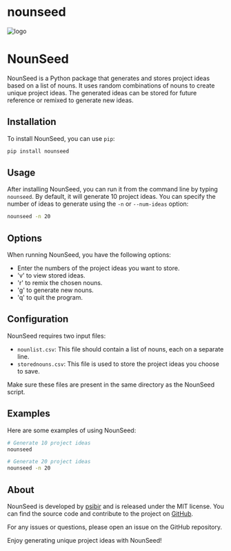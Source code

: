 # nounseed

![logo](/nounseed_logo.png)

# NounSeed

NounSeed is a Python package that generates and stores project ideas based on a list of nouns. It uses random combinations of nouns to create unique project ideas. The generated ideas can be stored for future reference or remixed to generate new ideas.

## Installation

To install NounSeed, you can use `pip`:

```bash
pip install nounseed
```

## Usage

After installing NounSeed, you can run it from the command line by typing `nounseed`. By default, it will generate 10 project ideas. You can specify the number of ideas to generate using the `-n` or `--num-ideas` option:

```bash
nounseed -n 20
```

## Options

When running NounSeed, you have the following options:

- Enter the numbers of the project ideas you want to store.
- 'v' to view stored ideas.
- 'r' to remix the chosen nouns.
- 'g' to generate new nouns.
- 'q' to quit the program.

## Configuration

NounSeed requires two input files:

- `nounlist.csv`: This file should contain a list of nouns, each on a separate line.
- `storednouns.csv`: This file is used to store the project ideas you choose to save.

Make sure these files are present in the same directory as the NounSeed script.

## Examples

Here are some examples of using NounSeed:

```bash
# Generate 10 project ideas
nounseed

# Generate 20 project ideas
nounseed -n 20
```

## About

NounSeed is developed by [psibir](https://github.com/psibir) and is released under the MIT license. You can find the source code and contribute to the project on [GitHub](https://github.com/psibir/NounSeed).

For any issues or questions, please open an issue on the GitHub repository.

Enjoy generating unique project ideas with NounSeed!